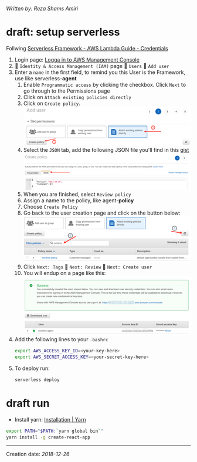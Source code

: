 _Written by: Reza Shams Amiri_
# draft: setup serverless
Follwing [Serverless Framework - AWS Lambda Guide - Credentials][SFALGC]
1. Login page: [Logga in to AWS Management Console][LI]
2.  `Identity & Access Management (IAM)` page  `Users`  `Add user`
3. Enter a `name` in the first field, to remind you this User is the Framework, use like serverless-**agent**
    1. Enable `Programmatic access` by clicking the checkbox. Click `Next` to go through to the Permissions page
    2. Click on `Attach existing policies directly`
    3. Click on `Create policy`.   
        ![create-policy.png](/img/aws/create-policy.png)
    4. Select the `JSON` tab, add the following JSON file you'll find in this [gist][MCSFSFG]  
        ![policy-json.png](/img/aws/policy-json.png)
    5. When you are finished, select `Review policy`
    6. Assign a name to the policy, like agent-**policy**
    7. Choose `Create Policy`
    8. Go back to the user creation page and click on the button below:  
        ![create-user-2.png](/img/aws/create-user-2.png)
    9. Click `Next: Tags`  `Next: Review`  `Next: Create user`
    10. You will endup on a page like this:  
        ![create-user-success.png](/img/aws/create-user-success.png)
1. Add the following lines to your `.bashrc`  
    ``` sh
    export AWS_ACCESS_KEY_ID=<your-key-here>
    export AWS_SECRET_ACCESS_KEY=<your-secret-key-here>
    ```
2. To deploy run:  
    ``` sh
    serverless deploy
    ```

# draft run

- Install yarn: [Installation | Yarn][IY]

``` sh
export PATH="$PATH:`yarn global bin`"
yarn install -g create-react-app

```

* * *
Creation date: _2018-12-26_

[LI]: https://sects.axis.com/adfs/ls/IdpInitiatedSignOn.aspx

[IY]: https://yarnpkg.com/en/docs/install#debian-stable
[SFALGC]: https://serverless.com/framework/docs/providers/aws/guide/credentials/?utm_source=cli&utm_medium=cli&utm_campaign=cli_helper_links
[MCSFSFG]: https://gist.github.com/ServerlessBot/7618156b8671840a539f405dea2704c8